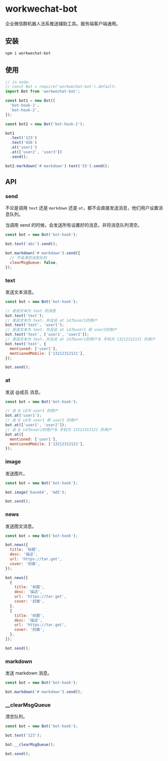 # workwechat-bot

企业微信群机器人法系推送辅助工具。服务端客户端通用。

## 安装

```shell
npm i workwechat-bot
```

## 使用

```js
// in node:
// const Bot = require('workwechat-bot').default;
import Bot from 'workwechat-bot';

const bot1 = new Bot([
  'bot-hook-1',
  'bot-hook-2',
]);

const bot2 = new Bot('bot-hook-2');

bot1
  .text('123')
  .text('456')
  .at('user1')
  .at(['user2', 'user3'])
  .send();

bot2.markdown('# markdown').text('55').send();
```

## API

### send

不论是调用 `text` 还是 `markdown` 还是 `at`，都不会直接发送消息，他们用户设置消息队列。

当调用 send 的时候，会发送所有设置好的消息，并将消息队列清空。

```js
const bot = new Bot('bot-hook');

bot.text('abc').send();

bot.markdown('# markdown').send({
  // 不会清空消息队列
  clearMsgQueue: false,
});
```

### text

发送文本消息。

```js
const bot = new Bot('bot-hook');

// 发送文本为 text 的消息
bot.text('text');
// 发送文本为 text，并且会 at id为user1的用户
bot.text('text', 'user1');
// 发送文本为 text，并且会 at id为user1 和 user2的用户
bot.text('text', ['user1', 'user2']);
// 发送文本为 text，并且会 at id为user1的用户与 手机为 13212312121 的用户
bot.text('text', {
  mentioned: ['user1'],
  mentionedMobile: ['13212312121'],
});

bot.send();
```

### at

发送 @成员 消息。

```js
const bot = new Bot('bot-hook');

// 会 @ id为 user1 的用户
bot.at('user1');
// 会 @ id为 user1 和 user2 的用户
bot.at(['user1', 'user2']);
// 会 @ id为user1的用户与 手机为 13212312121 的用户
bot.at({
  mentioned: ['user1'],
  mentionedMobile: ['13212312121'],
});
```

### image

发送图片。

```js
const bot = new Bot('bot-hook');

bot.image('base64', 'md5');

bot.send();
```

### news

发送图文消息。

```js
const bot = new Bot('bot-hook');

bot.news({
  title: '标题',
  desc: '描述',
  url: 'https://tar.get',
  cover: '封面',
});

bot.news([
  {
    title: '标题',
    desc: '描述',
    url: 'https://tar.get',
    cover: '封面',
  },
  {
    title: '标题',
    desc: '描述',
    url: 'https://tar.get',
    cover: '封面',
  },
]);

bot.send();
```

### markdown

发送 markdown 消息。

```js
const bot = new Bot('bot-hook');

bot.markdown('# markdown').send();
```

### __clearMsgQueue

清空队列。

```js
const bot = new Bot('bot-hook');

bot.text('123');

bot.__clearMsgQueue();

bot.send();
```
